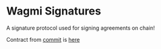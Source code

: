 # Wagmi Signatures

A signature protocol used for signing agreements on chain!

Contract from [commit](https://github.com/dawksh/wagmi-signatures/commit/064e5935f89ef94aec68d3a5754f54b6a1cffedd) is [here](https://mumbai.polygonscan.com/address/0xC70b8Db42e3658fC8a3615451e93AaF614a8abFD)
